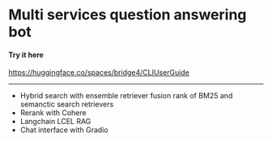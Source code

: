 # Multi services question answering bot

#### Try it here

https://huggingface.co/spaces/bridge4/CLIUserGuide

---

- Hybrid search with ensemble retriever fusion rank of BM25 and semanctic search retrievers
- Rerank with Cohere
- Langchain LCEL RAG
- Chat interface with Gradio
